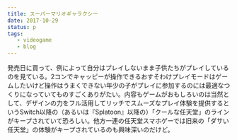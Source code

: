 ```yaml
---
title: スーパーマリオギャラクシー
date: 2017-10-29
status: p
tags:
   - videogame
   - blog
---
```


発売日に買って、例によって自分はプレイしないまま子供たちがプレイしているのを見ている。2コンでキャッピーが操作できるおすそわけプレイモードはゲームしたいけど操作はうまくできない年少の子がプレイに参加するのには最適なつくりになっていてものすごくありがたい。内容もゲームがおもしろいのは当然として、デザインの力をフル活用してリッチでスムーズなプレイ体験を提供するというSwitch以降の（あるいは『Splatoon』以降の）「クールな任天堂」のラインがキープされていて恐ろしい。他方一連の任天堂スマホゲーでは旧来の「ダサい任天堂」の体験がキープされているのも興味深いのだけど。
